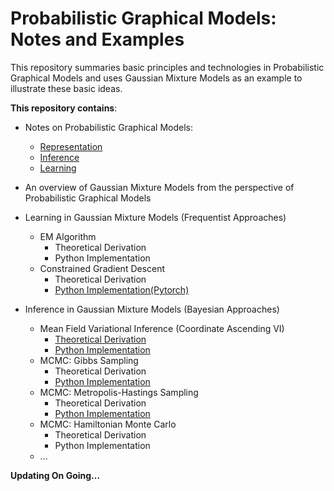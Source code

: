 # Probabilistic Graphical Models: Notes and Examples

This repository summaries basic principles and technologies in Probabilistic Graphical Models and uses Gaussian Mixture Models as an example to illustrate these basic ideas.


**This repository contains**:

- Notes on Probabilistic Graphical Models: 
  - [Representation](https://github.com/hejj16/Probabilistic-Graphical-Models-and-Gaussian-Mixture-Models/blob/main/PGM-Notes/PGM-Representation-notes.pdf)
  - [Inference](https://github.com/hejj16/Probabilistic-Graphical-Models-and-Gaussian-Mixture-Models/blob/main/PGM-Notes/PGM-Inference-notes.pdf)
  - [Learning](https://github.com/hejj16/Probabilistic-Graphical-Models-and-Gaussian-Mixture-Models/blob/main/PGM-Notes/PGM-Learning-notes.pdf)
- An overview of Gaussian Mixture Models from the perspective of Probabilistic Graphical Models

- Learning in Gaussian Mixture Models (Frequentist Approaches)
  - EM Algorithm
    - Theoretical Derivation
    - Python Implementation
  - Constrained Gradient Descent
    - Theoretical Derivation
    - [Python Implementation(Pytorch)](https://github.com/hejj16/Probabilistic-Graphical-Models-and-Gaussian-Mixture-Models/blob/main/Codes/GMM_GradientDescent_Pytorch.py)
    
- Inference in Gaussian Mixture Models (Bayesian Approaches)
  - Mean Field Variational Inference (Coordinate Ascending VI)
    - [Theoretical Derivation](https://github.com/hejj16/Probabilistic-Graphical-Models-and-Gaussian-Mixture-Models/blob/main/Theoretical_Derivation/GMM_MFVI.pdf)
    - [Python Implementation](https://github.com/hejj16/Probabilistic-Graphical-Models-and-Gaussian-Mixture-Models/blob/main/Codes/GMM_MFVI.py)
  - MCMC: Gibbs Sampling
    - Theoretical Derivation
    - [Python Implementation](https://github.com/hejj16/Probabilistic-Graphical-Models-and-Gaussian-Mixture-Models/blob/main/Codes/GMM_GibbsSampling.py)
  - MCMC: Metropolis-Hastings Sampling
    - Theoretical Derivation
    - [Python Implementation](https://github.com/hejj16/Probabilistic-Graphical-Models-and-Gaussian-Mixture-Models/blob/main/Codes/GMM_MHSampling.py)
  - MCMC: Hamiltonian Monte Carlo
    - Theoretical Derivation
    - Python Implementation
  - ...
  
  
  
    

**Updating On Going...**
